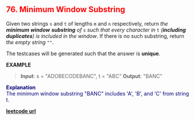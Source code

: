 <h2 style="color:#F00;">76. Minimum Window Substring</h2>

Given two strings `s` and `t` of lengths `m` and `n` respectively, return _the **minimum window**_ **_substring_** _of_ `s` _such that every character in_ `t` _(**including duplicates**) is included in the window_. If there is no such substring, return _the empty string_ `""`.

The testcases will be generated such that the answer is **unique**.

**EXAMPLE**
>**Input**: s = "ADOBECODEBANC", t = "ABC"
**Output**: "BANC"

<p style="color:#007;">
<b>Explanation</b><br>
The minimum window substring "BANC" includes 'A', 'B', and 'C' from string t.
</p>

**[leetcode url](https://leetcode.com/problems/minimum-window-substring/description/)**